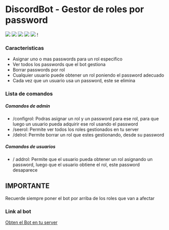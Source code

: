 # DiscordBot - Gestor de roles por password

![](https://img.shields.io/github/stars/MASISOMETAL/discord-bot-manage-rol.svg) ![](https://img.shields.io/github/forks/MASISOMETAL/discord-bot-manage-rol.svg) ![](https://img.shields.io/github/tag/MASISOMETAL/discord-bot-manage-rol.svg) ![](https://img.shields.io/github/release/MASISOMETAL/discord-bot-manage-rol.svg) ![](https://img.shields.io/github/issues/MASISOMETAL/discord-bot-manage-rol.svg) !


### Caracteristicas

- Asignar uno o mas passwords para un rol especifico
- Ver todos los passwords que el bot gestiona
- Borrar passwords por rol
- Cualquier usuario puede obtener un rol poniendo el password adecuado
- Cada vez que un usuario usa un password, este se elimina

### Lista de comandos

##### Comandos de admin
- /configrol: Podras asignar un rol y un password para ese rol, para que luego un usuario pueda adquirir ese rol usando el password
- /seerol: Permite ver todos los roles gestionados en tu server
- /delrol: Permite borrar un rol que estes gestionando, desde su password

##### Comandos de usuarios
- / addrol: Permite que el usuario pueda obtener un rol asignando un password, luego que el usuario obtiene el rol, este password desaparece

## IMPORTANTE

Recuerde siempre poner el bot por arriba de los roles que van a afectar

### Link al bot
[Obten el Bot en tu server](https://discord.com/oauth2/authorize?client_id=1364981410200424520&permissions=268438528&integration_type=0&scope=bot+applications.commands)